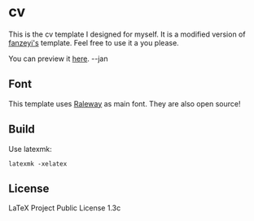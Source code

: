# cv

This is the  cv template I designed for myself. It is a modified version of [fanzeyi's](https://github.com/fanzeyi/cv) template. 
Feel free to use it a you please.

You can preview it [here](./cv.pdf).
--jan
## Font

This template uses [Raleway](https://github.com/impallari/Raleway) as main font.
They are also open source!

## Build

Use latexmk:

    latexmk -xelatex
    
## License

LaTeX Project Public License 1.3c
